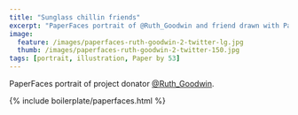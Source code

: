 ```yaml
---
title: "Sunglass chillin friends"
excerpt: "PaperFaces portrait of @Ruth_Goodwin and friend drawn with Paper by 53 on an iPad."
image: 
  feature: /images/paperfaces-ruth-goodwin-2-twitter-lg.jpg
  thumb: /images/paperfaces-ruth-goodwin-2-twitter-150.jpg
tags: [portrait, illustration, Paper by 53]
---
```


PaperFaces portrait of project donator [@Ruth_Goodwin](http://twitter.com/Ruth_Goodwin).

{% include boilerplate/paperfaces.html %}